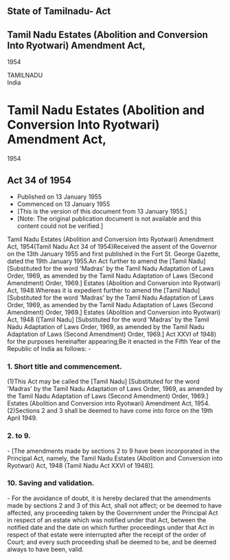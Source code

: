 ## State of Tamilnadu- Act

## Tamil Nadu Estates (Abolition and Conversion Into Ryotwari) Amendment Act,
1954

TAMILNADU  
India

# Tamil Nadu Estates (Abolition and Conversion Into Ryotwari) Amendment Act,
1954

## Act 34 of 1954

  * Published on 13 January 1955 
  * Commenced on 13 January 1955 
  * [This is the version of this document from 13 January 1955.] 
  * [Note: The original publication document is not available and this content could not be verified.] 

Tamil Nadu Estates (Abolition and Conversion Into Ryotwari) Amendment Act,
1954(Tamil Nadu Act 34 of 1954)Received the assent of the Governor on the 13th
January 1955 and first published in the Fort St. George Gazette, dated the
19th January 1955.An Act further to amend the [Tamil Nadu] [Substituted for
the word 'Madras' by the Tamil Nadu Adaptation of Laws Order, 1969, as amended
by the Tamil Nadu Adaptation of Laws (Second Amendment) Order, 1969.] Estates
(Abolition and Conversion into Ryotwari) Act, 1948.Whereas it is expedient
further to amend the [Tamil Nadu] [Substituted for the word 'Madras' by the
Tamil Nadu Adaptation of Laws Order, 1969, as amended by the Tamil Nadu
Adaptation of Laws (Second Amendment) Order, 1969.] Estates (Abolition and
Conversion into Ryotwari) Act, 1948 ([Tamil Nadu] [Substituted for the word
'Madras' by the Tamil Nadu Adaptation of Laws Order, 1969, as amended by the
Tamil Nadu Adaptation of Laws (Second Amendment) Order, 1969.] Act XXVI of
1948) for the purposes hereinafter appearing;Be it enacted in the Fifth Year
of the Republic of India as follows: -

### 1. Short title and commencement.

(1)This Act may be called the [Tamil Nadu] [Substituted for the word 'Madras'
by the Tamil Nadu Adaptation of Laws Order, 1969, as amended by the Tamil Nadu
Adaptation of Laws (Second Amendment) Order, 1969.] Estates (Abolition and
Conversion into Ryotwari) Amendment Act, 1954.(2)Sections 2 and 3 shall be
deemed to have come into force on the 19th April 1949.

### 2. to 9.

\- [The amendments made by sections 2 to 9 have been incorporated in the
Principal Act, namely, the Tamil Nadu Estates (Abolition and Conversion into
Ryotwari) Act, 1948 (Tamil Nadu Act XXVI of 1948)].

### 10. Saving and validation.

\- For the avoidance of doubt, it is hereby declared that the amendments made
by sections 2 and 3 of this Act, shall not affect; or be deemed to have
affected, any proceeding taken by the Government under the Principal Act in
respect of an estate which was notified under that Act, between the notified
date and the date on which further proceedings under that Act in respect of
that estate were interrupted after the receipt of the order of Court; and
every such proceeding shall be deemed to be, and be deemed always to have
been, valid.

